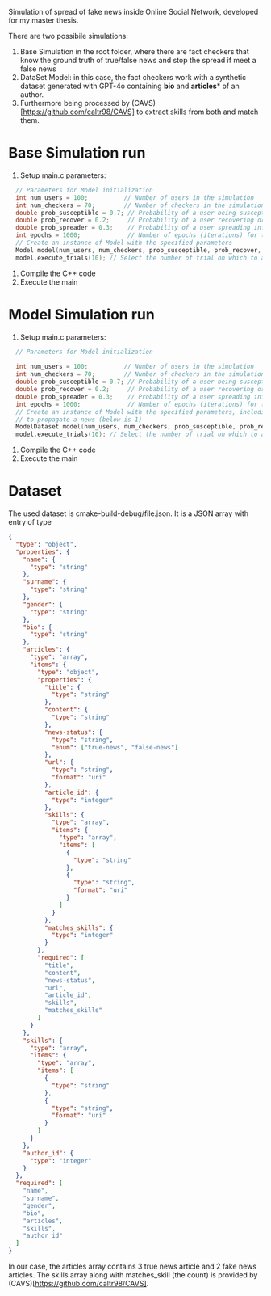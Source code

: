 Simulation of spread of fake news inside Online Social Network, developed for my master thesis.

There are two possibile simulations:
1) Base Simulation in the root folder, where there are fact checkers that know the ground truth of true/false news and stop the spread if meet a false news
2) DataSet Model: in this case, the fact checkers work with a synthetic dataset generated with GPT-4o containing **bio** and **articles*** of an author.
3)  Furthermore being processed by (CAVS)[https://github.com/caltr98/CAVS] to extract skills from both and match them.


# Base Simulation run
1) Setup main.c parameters:
```cpp
  // Parameters for Model initialization
  int num_users = 100;          // Number of users in the simulation
  int num_checkers = 70;        // Number of checkers in the simulation
  double prob_susceptible = 0.7; // Probability of a user being susceptible to influence
  double prob_recover = 0.2;     // Probability of a user recovering or becoming immune to influence
  double prob_spreader = 0.3;    // Probability of a user spreading influence to others
  int epochs = 1000;             // Number of epochs (iterations) for the simulation
  // Create an instance of Model with the specified parameters
  Model model(num_users, num_checkers, prob_susceptible, prob_recover, prob_spreader, epochs);
  model.execute_trials(10); // Select the number of trial on which to average the results
  ```
1) Compile the C++ code
2) Execute the main

# Model Simulation run
1) Setup main.c parameters:
```cpp
  // Parameters for Model initialization
  
  int num_users = 100;          // Number of users in the simulation
  int num_checkers = 70;        // Number of checkers in the simulation
  double prob_susceptible = 0.7; // Probability of a user being susceptible to influence
  double prob_recover = 0.2;     // Probability of a user recovering or becoming immune to influence
  double prob_spreader = 0.3;    // Probability of a user spreading influence to others
  int epochs = 1000;             // Number of epochs (iterations) for the simulation
  // Create an instance of Model with the specified parameters, including the AI tools used and the min number of skill mathces
  // to propagate a news (below is 1)
  ModelDataset model(num_users, num_checkers, prob_susceptible, prob_recover, prob_spreader, epochs,"BERT+OJDAPP",    1);
  model.execute_trials(10); // Select the number of trial on which to average the results
  ```
1) Compile the C++ code
2) Execute the main

# Dataset
The used dataset is cmake-build-debug/file.json. It is a JSON array with entry of type
```json
{
  "type": "object",
  "properties": {
    "name": {
      "type": "string"
    },
    "surname": {
      "type": "string"
    },
    "gender": {
      "type": "string"
    },
    "bio": {
      "type": "string"
    },
    "articles": {
      "type": "array",
      "items": {
        "type": "object",
        "properties": {
          "title": {
            "type": "string"
          },
          "content": {
            "type": "string"
          },
          "news-status": {
            "type": "string",
            "enum": ["true-news", "false-news"]
          },
          "url": {
            "type": "string",
            "format": "uri"
          },
          "article_id": {
            "type": "integer"
          },
          "skills": {
            "type": "array",
            "items": {
              "type": "array",
              "items": [
                {
                  "type": "string"
                },
                {
                  "type": "string",
                  "format": "uri"
                }
              ]
            }
          },
          "matches_skills": {
            "type": "integer"
          }
        },
        "required": [
          "title",
          "content",
          "news-status",
          "url",
          "article_id",
          "skills",
          "matches_skills"
        ]
      }
    },
    "skills": {
      "type": "array",
      "items": {
        "type": "array",
        "items": [
          {
            "type": "string"
          },
          {
            "type": "string",
            "format": "uri"
          }
        ]
      }
    },
    "author_id": {
      "type": "integer"
    }
  },
  "required": [
    "name",
    "surname",
    "gender",
    "bio",
    "articles",
    "skills",
    "author_id"
  ]
}
```
In our case, the articles array contains 3 true news article and 2 fake news articles.
The skills array along with matches_skill (the count) is provided by (CAVS)[https://github.com/caltr98/CAVS].

